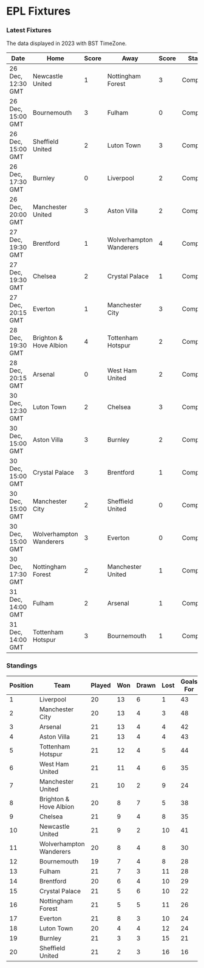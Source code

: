 # EPL Fixtures

### Latest Fixtures

The data displayed in 2023 with BST TimeZone.

<!-- START_TABLE -->
| Date | Home | Score | Away | Score | Status |
|-------------|--------|--------------|--------|--------------|--------|
| 26 Dec, 12:30 GMT | Newcastle United | 1 | Nottingham Forest | 3 | Completed |
| 26 Dec, 15:00 GMT | Bournemouth | 3 | Fulham | 0 | Completed |
| 26 Dec, 15:00 GMT | Sheffield United | 2 | Luton Town | 3 | Completed |
| 26 Dec, 17:30 GMT | Burnley | 0 | Liverpool | 2 | Completed |
| 26 Dec, 20:00 GMT | Manchester United | 3 | Aston Villa | 2 | Completed |
| 27 Dec, 19:30 GMT | Brentford | 1 | Wolverhampton Wanderers | 4 | Completed |
| 27 Dec, 19:30 GMT | Chelsea | 2 | Crystal Palace | 1 | Completed |
| 27 Dec, 20:15 GMT | Everton | 1 | Manchester City | 3 | Completed |
| 28 Dec, 19:30 GMT | Brighton & Hove Albion | 4 | Tottenham Hotspur | 2 | Completed |
| 28 Dec, 20:15 GMT | Arsenal | 0 | West Ham United | 2 | Completed |
| 30 Dec, 12:30 GMT | Luton Town | 2 | Chelsea | 3 | Completed |
| 30 Dec, 15:00 GMT | Aston Villa | 3 | Burnley | 2 | Completed |
| 30 Dec, 15:00 GMT | Crystal Palace | 3 | Brentford | 1 | Completed |
| 30 Dec, 15:00 GMT | Manchester City | 2 | Sheffield United | 0 | Completed |
| 30 Dec, 15:00 GMT | Wolverhampton Wanderers | 3 | Everton | 0 | Completed |
| 30 Dec, 17:30 GMT | Nottingham Forest | 2 | Manchester United | 1 | Completed |
| 31 Dec, 14:00 GMT | Fulham | 2 | Arsenal | 1 | Completed |
| 31 Dec, 14:00 GMT | Tottenham Hotspur | 3 | Bournemouth | 1 | Completed |
<!-- END_TABLE -->

### Standings

<!-- START_STANDINGS -->
| Position | Team | Played | Won | Drawn | Lost | Goals For | Goals Against | Goal Difference | Points |
|----------|------|--------|-----|-------|------|-----------|---------------|-----------------|--------|
| 1 | Liverpool | 20 | 13 | 6 | 1 | 43 | 18 | 25 | 45 |
| 2 | Manchester City | 20 | 13 | 4 | 3 | 48 | 23 | 25 | 43 |
| 3 | Arsenal | 21 | 13 | 4 | 4 | 42 | 20 | 22 | 43 |
| 4 | Aston Villa | 21 | 13 | 4 | 4 | 43 | 27 | 16 | 43 |
| 5 | Tottenham Hotspur | 21 | 12 | 4 | 5 | 44 | 31 | 13 | 40 |
| 6 | West Ham United | 21 | 11 | 4 | 6 | 35 | 31 | 4 | 37 |
| 7 | Manchester United | 21 | 10 | 2 | 9 | 24 | 29 | -5 | 32 |
| 8 | Brighton & Hove Albion | 20 | 8 | 7 | 5 | 38 | 33 | 5 | 31 |
| 9 | Chelsea | 21 | 9 | 4 | 8 | 35 | 31 | 4 | 31 |
| 10 | Newcastle United | 21 | 9 | 2 | 10 | 41 | 32 | 9 | 29 |
| 11 | Wolverhampton Wanderers | 20 | 8 | 4 | 8 | 30 | 31 | -1 | 28 |
| 12 | Bournemouth | 19 | 7 | 4 | 8 | 28 | 35 | -7 | 25 |
| 13 | Fulham | 21 | 7 | 3 | 11 | 28 | 36 | -8 | 24 |
| 14 | Brentford | 20 | 6 | 4 | 10 | 29 | 33 | -4 | 22 |
| 15 | Crystal Palace | 21 | 5 | 6 | 10 | 22 | 34 | -12 | 21 |
| 16 | Nottingham Forest | 21 | 5 | 5 | 11 | 26 | 38 | -12 | 20 |
| 17 | Everton | 21 | 8 | 3 | 10 | 24 | 28 | -4 | 17 |
| 18 | Luton Town | 20 | 4 | 4 | 12 | 24 | 38 | -14 | 16 |
| 19 | Burnley | 21 | 3 | 3 | 15 | 21 | 42 | -21 | 12 |
| 20 | Sheffield United | 21 | 2 | 3 | 16 | 16 | 51 | -35 | 9 |
<!-- END_STANDINGS -->
